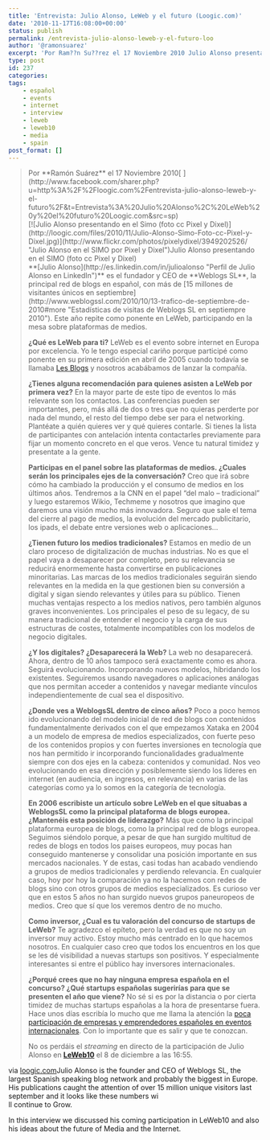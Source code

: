 ```yaml
---
title: 'Entrevista: Julio Alonso, LeWeb y el futuro (Loogic.com)'
date: '2010-11-17T16:08:00+00:00'
status: publish
permalink: /entrevista-julio-alonso-leweb-y-el-futuro-loo
author: '@ramonsuarez'
excerpt: 'Por Ram??n Su??rez el 17 Noviembre 2010 Julio Alonso presentando en el SIMO (foto cc Pixel y Dixel) Julio Alonso es el fundador y CEO de Weblogs SL, la principal red de blogs en espa??ol, con m??s de 15 millones de visitantes ??nicos en septiembre...'
type: post
id: 237
categories:
tags:
    - español
    - events
    - internet
    - interview
    - leweb
    - leweb10
    - media
    - spain
post_format: []
---
```

> <div><span style="float:left;">Por **Ramón Suárez** el 17 Noviembre 2010</span>[<span><span style="cursor:pointer;"><span> </span></span><span> </span><span></span></span>](http://www.facebook.com/sharer.php?u=http%3A%2F%2Floogic.com%2Fentrevista-julio-alonso-leweb-y-el-futuro%2F&t=Entrevista%3A%20Julio%20Alonso%2C%20LeWeb%20y%20el%20futuro%20Loogic.com&src=sp)
> 
> <div>[![Julio Alonso presentando en el Simo (foto cc Pixel y Dixel)](http://loogic.com/files/2010/11/Julio-Alonso-Simo-Foto-cc-Pixel-y-Dixel.jpg)](http://www.flickr.com/photos/pixelydixel/3949202526/ "Julio Alonso en el SIMO por Pixel y Dixel")Julio Alonso presentando en el SIMO (foto cc Pixel y Dixel)
> 
> </div>**[Julio Alonso](http://es.linkedin.com/in/julioalonso "Perfil de Julio Alonso en LinkedIn")** es el fundador y CEO de **Weblogs SL**, la principal red de blogs en español, con más de [15 millones de visitantes únicos en septiembre](http://www.weblogssl.com/2010/10/13-trafico-de-septiembre-de-2010#more "Estadísticas de visitas de Weblogs SL en septiempre 2010"). Este año repite como ponente en LeWeb, participando en la mesa sobre plataformas de medios.
> 
> **¿Qué es LeWeb para ti?**  LeWeb es el evento sobre internet en Europa por excelencia. Yo le tengo especial cariño porque participé como ponente en su primera edición en abril de 2005 cuando todavía se llamaba [Les Blogs](http://www.merodeando.com/2005/04/28-les-blogs-sesion-sobre-nanopublishing "Julio Alonso Merodeando en Les Blogs") y nosotros acabábamos de lanzar la compañía.
> 
> **¿Tienes alguna recomendación para quienes asisten a LeWeb por primera vez?**  En la mayor parte de este tipo de eventos lo más relevante son los contactos. Las conferencias pueden ser importantes, pero, más allá de dos o tres que no quieras perderte por nada del mundo, el resto del tiempo debe ser para el networking. Plantéate a quién quieres ver y qué quieres contarle. Si tienes la lista de participantes con antelación intenta contactarles previamente para fijar un momento concreto en el que veros. Vence tu natural timidez y presentate a la gente.
> 
> **Participas en el panel sobre las plataformas de medios. ¿Cuales serán los principales ejes de la conversación?**  Creo que irá sobre cómo ha cambiado la producción y el consumo de medios en los últimos años. Tendremos a la CNN en el papel “del malo – tradicional” y luego estaremos Wikio, Techmeme y nosotros que imagino que daremos una visión mucho más innovadora. Seguro que sale el tema del cierre al pago de medios, la evolución del mercado publicitario, los ipads, el debate entre versiones web o aplicaciones…
> 
> **¿Tienen futuro los medios tradicionales?**  Estamos en medio de un claro proceso de digitalización de muchas industrias. No es que el papel vaya a desaparecer por completo, pero su relevancia se reducirá enormemente hasta convertirse en publicaciones minoritarias. Las marcas de los medios tradicionales seguirán siendo relevantes en la medida en la que gestionen bien su conversión a digital y sigan siendo relevantes y útiles para su público. Tienen muchas ventajas respecto a los medios nativos, pero también algunos graves inconvenientes. Los principales el peso de su legacy, de su manera tradicional de entender el negocio y la carga de sus estructuras de costes, totalmente incompatibles con los modelos de negocio digitales.
> 
> **¿Y los digitales? ¿Desaparecerá la Web?**  La web no desaparecerá. Ahora, dentro de 10 años tampoco será exactamente como es ahora. Seguirá evolucionando. Incorporando nuevos modelos, hibridando los existentes. Seguiremos usando navegadores o aplicaciones análogas que nos permitan acceder a contenidos y navegar mediante vínculos independientemente de cual sea el dispositivo.
> 
> **¿Donde ves a WeblogsSL dentro de cinco años?**  Poco a poco hemos ido evolucionando del modelo inicial de red de blogs con contenidos fundamentalmente derivados con el que empezamos Xataka en 2004 a un modelo de empresa de medios especializados, con fuerte peso de los contenidos propios y con fuertes inversiones en tecnología que nos han permitido ir incorporando funcionalidades gradualmente siempre con dos ejes en la cabeza: contenidos y comunidad. Nos veo evolucionando en esa dirección y posiblemente siendo los líderes en internet (en audiencia, en ingresos, en relevancia) en varias de las categorías como ya lo somos en la categoría de tecnología.
> 
> **En 2006 escribiste un artículo sobre LeWeb en el que situabas a WeblogsSL como la principal plataforma de blogs europea. ¿Mantenéis esta posición de liderazgo?**  Más que como la principal plataforma europea de blogs, como la principal red de blogs europea. Seguimos siéndolo porque, a pesar de que han surgido multitud de redes de blogs en todos los paises europeos, muy pocas han conseguido mantenerse y consolidar una posición importante en sus mercados nacionales. Y de estas, casi todas han acabado vendiendo a grupos de medios tradicionales y perdiendo relevancia. En cualquier caso, hoy por hoy la comparación ya no la hacemos con redes de blogs sino con otros grupos de medios especializados. Es curioso ver que en estos 5 años no han surgido nuevos grupos paneuropeos de medios. Creo que sí que los veremos dentro de no mucho.
> 
> **Como inversor, ¿Cual es tu valoración del concurso de startups de LeWeb?**  Te agradezco el epíteto, pero la verdad es que no soy un inversor muy activo. Estoy mucho más centrado en lo que hacemos nosotros. En cualquier caso creo que todos los encuentros en los que se les dé visibilidad a nuevas startups son positivos. Y especialmente interesantes si entre el público hay inversores internacionales.
> 
> **¿Porqué crees que no hay ninguna empresa española en el concurso? ¿Qué startups españolas sugerirías para que se presenten el año que viene?**  No sé si es por la distancia o por cierta timidez de muchas startups españolas a la hora de presentarse fuera. Hace unos días escribía lo mucho que me llama la atención la [poca participación de empresas y emprendedores españoles en eventos internacionales](http://www.merodeando.com/2010/11/14-espanoles-emprendedores-por-el-mundo "Españoles emprendedores por el mundo"). Con lo importante que es salir y que te conozcan.
> 
> No os perdáis el *streaming* en directo de la participación de Julio Alonso en **[LeWeb10](http://bit.ly/bfn5EV "Apuntate a LeWeb10")** el 8 de diciembre a las 16:55.
> 
> </div>

via [loogic.com](http://loogic.com/entrevista-julio-alonso-leweb-y-el-futuro/)</div>Julio Alonso is the founder and CEO of Weblogs SL, the largest Spanish speaking blog network and probably the biggest in Europe. His publications caught the attention of over 15 million unique visitors last september and it looks like these numbers wi  
ll continue to Grow.

In this interview we discussed his coming participation in LeWeb10 and also his ideas about the future of Media and the Internet.

</div>